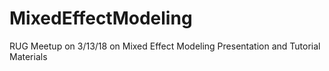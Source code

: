 # MixedEffectModeling
RUG Meetup on 3/13/18 on Mixed Effect Modeling Presentation and Tutorial Materials
